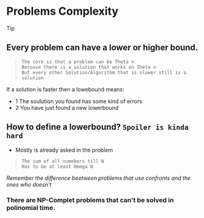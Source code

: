 # Problems Complexity
> [!TIP]
> ## Every problem can have a lower or higher bound.
>>     The core is that a problem can be Theta n
>>     Becouse there is a solution that works on Theta n
>>     But every other Solution/Algorithm that is slower still is a solution
> If a solution is faster then a lowebound means:
> - 1 The soulution you found has some kind of errors
> - 2 You have just found a new lowerbound
>
> ## How to define a lowerbound? `Spoiler is kinda hard`
> - Mostly is already asked in the problem
>>     The sum of all numebers till N
>>     Has to be at least Omega N
> *Remember the difference beetween problems that use confronts and the ones who doesn't*
> 
> ### There are NP-Complet problems that can't be solved in polinomial time.
